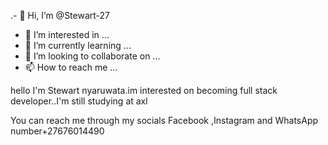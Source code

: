 .- 👋 Hi, I’m @Stewart-27
- 👀 I’m interested in ...
- 🌱 I’m currently learning ...
- 💞️ I’m looking to collaborate on ...
- 📫 How to reach me ...

<!---
Stewart-27/Stewart-27 is a ✨ special ✨ repository because its `README.md` (this file) appears on your GitHub profile.
You can click the Preview link to take a look at your changes.
--->hello I'm Stewart nyaruwata.im interested on becoming full stack developer..I'm still studying at axl
You can reach me through my socials Facebook ,Instagram and WhatsApp number+27676014490
